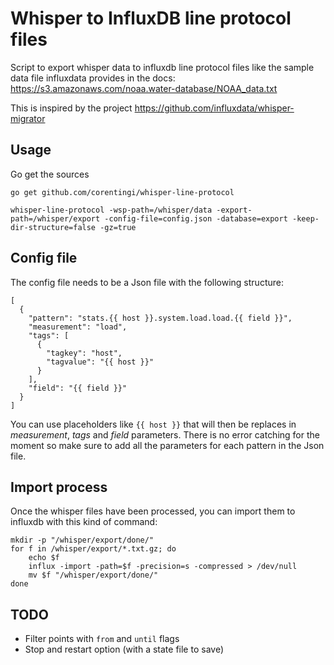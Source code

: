 # Whisper to InfluxDB line protocol files

Script to export whisper data to influxdb line protocol files like the sample data file influxdata provides in the docs: https://s3.amazonaws.com/noaa.water-database/NOAA_data.txt

This is inspired by the project https://github.com/influxdata/whisper-migrator


## Usage

Go get the sources
```
go get github.com/corentingi/whisper-line-protocol
```


```
whisper-line-protocol -wsp-path=/whisper/data -export-path=/whisper/export -config-file=config.json -database=export -keep-dir-structure=false -gz=true
```

## Config file

The config file needs to be a Json file with the following structure:
```
[
  {
    "pattern": "stats.{{ host }}.system.load.load.{{ field }}",
    "measurement": "load",
    "tags": [
      {
        "tagkey": "host",
        "tagvalue": "{{ host }}"
      }
    ],
    "field": "{{ field }}"
  }
]
```

You can use placeholders like `{{ host }}` that will then be replaces in *measurement*, *tags* and *field* parameters.
There is no error catching for the moment so make sure to add all the parameters for each pattern in the Json file.


## Import process

Once the whisper files have been processed, you can import them to influxdb with this kind of command:
```
mkdir -p "/whisper/export/done/"
for f in /whisper/export/*.txt.gz; do
    echo $f
    influx -import -path=$f -precision=s -compressed > /dev/null
    mv $f "/whisper/export/done/"
done
```


## TODO

- Filter points with `from` and `until` flags
- Stop and restart option (with a state file to save)
